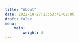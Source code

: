 ```yaml
---
title: "About"
date: 2022-10-27T13:53:41+02:00
draft: false
menu:
    main:
        weight: 4
---
```


